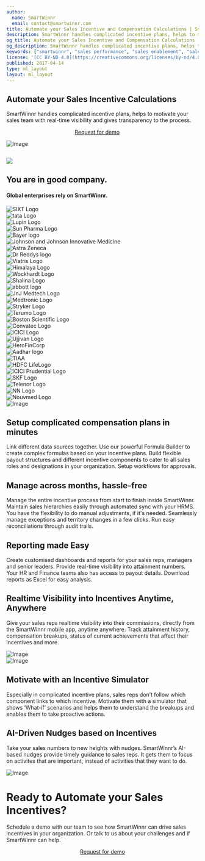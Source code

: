```yaml
---
author:
  name: SmartWinnr
  email: contact@smartwinnr.com
title: Automate your Sales Incentive and Compensation Calculations | SmartWinnr
description: SmartWinnr handles complicated incentive plans, helps to motivate your sales team with real-time visibility and gives transparency to the process.
og_title: Automate your Sales Incentive and Compensation Calculations | SmartWinnr
og_description: SmartWinnr handles complicated incentive plans, helps to motivate your sales team with real-time visibility and gives transparency to the process.
keywords: ["smartwinnr", "sales performance", "sales enablement", "sales contest tool", "sales contest software", "sales contests", "sales productivity"," sales gamification platform", "sales gamification software"," contest software", "sales gamification app", "sales game software"]
license: '[CC BY-ND 4.0](https://creativecommons.org/licenses/by-nd/4.0)'
published: 2017-04-14
type: ml_layout
layout: ml_layout
---
```


<section class="ml_blue_bg_gradient">
  <div class="ml_sales_contest_top_section  ml-padding-top-left7">
    <div class="row ml_div_contents_in_center " >
      <div class="col-lg-4 ml-padding-top50">
        <h1 class=" ml-margin-bottom30 ml_body_text_white">Automate your Sales Incentive Calculations</h1>
            <div class=" ml-margin-bottom30 ml_body_text_white ml-font20">SmartWinnr handles complicated incentive plans, helps to motivate your sales team with real-time visibility and gives transparency to the process.
             </div >
              <p align="center" style="margin-left: -2em;" class="ml-margin-top30 padding20"><a class="ml-button" align="center" href="/request-demo">Request for demo</a></p>
      </div>
      <div class="col-lg-8 col-md-12 col-sm-12 col-xs-12 text-center" style="margin-bottom: 2em;">
    <img class="ml-image" alt="Image" src="/images/Title _Picture_sales_incentive.png"/>
  </div>
    </div>
  </div>
</section>
<img class="swoop" src="/images/swoop_mask.min.svg">

<section class="ml-key-points ml-background-white">
  <div class="padding50 ml-padding-bottom10">
    <div class="row">
      <div class="col-md-12 col-sm-12">
        <h1 class="text-center ml_body_text_black ml-margin-bottom20">You are in good company.</h1>
        <h4 class="text-center ml_body_text_black ml-margin-bottom20">Global enterprises rely on SmartWinnr.</h4>
      </div>
    </div>
    <div class="row text-center paddingLogo">
      <div class="ml_logo_grid">
        <div class="ml_height_100_flex ml_div_contents_in_center">
          <img class="ml_company_logo_home ml_height_25" src="/images/org-logos/SIXT-logo.png" alt="SIXT Logo">
        </div>
        <div class="ml_height_100_flex ml_div_contents_in_center">
          <img class="ml_company_logo_home ml_height_40" src="/images/org-logos/TATA_consumer.png" alt="tata Logo">
        </div>
        <div class="ml_height_100_flex ml_div_contents_in_center">
          <img class="ml_company_logo_home ml_height_55" src="/images/org-logos/Lupin-Logo.png" alt="Lupin Logo">
        </div>
        <div class="ml_height_100_flex ml_div_contents_in_center">
          <img class="ml_company_logo_home ml_height_70" src="/images/org-logos/Sun-Pharma.png" alt="Sun Pharma Logo">
        </div>
        <div class="ml_height_100_flex ml_div_contents_in_center">
          <img class="ml_company_logo_home ml_height_55" src="/images/org-logos/bayer-logo.svg" alt="Bayer logo">
        </div>
        <div class="ml_height_100_flex ml_div_contents_in_center">
          <img class="ml_company_logo_home ml_height_25"
            src="/images/org-logos/Johnson-Johnson-Innovative-Medicine-logo.png"
            alt="Johnson and Johnson Innovative Medicine">
        </div>
        <div class="ml_height_100_flex ml_div_contents_in_center">
          <img class="ml_company_logo_home ml_height_30" src="/images/org-logos/Astra_zeneca.png" alt="Astra Zeneca">
        </div>
        <div class="ml_height_100_flex ml_div_contents_in_center">
          <img class="ml_company_logo_home ml_height_30" src="/images/org-logos/Dr_reddys.png" alt="Dr Reddys logo">
        </div>
        <div class="ml_height_100_flex ml_div_contents_in_center">
          <img class="ml_company_logo_home ml_height_30" src="/images/org-logos/viatris-logo.png" alt="Viatris Logo">
        </div>
        <div class="ml_height_100_flex ml_div_contents_in_center">
          <img class="ml_company_logo_home ml_height_30" src="/images/org-logos/The_Himalaya_Drug_Company_logo.png"
            alt="Himalaya Logo">
        </div>
        <div class="ml_height_100_flex ml_div_contents_in_center">
          <img class="ml_company_logo_home ml_height_40" src="/images/org-logos/Wockhardt-logo.png"
            alt="Wockhardt Logo">
        </div>
        <div class="ml_height_100_flex ml_div_contents_in_center">
          <img class="ml_company_logo_home ml_height_50" src="/images/org-logos/Shalina_healthcare.png"
            alt="Shalina Logo">
        </div>
        <div class="ml_height_100_flex ml_div_contents_in_center">
          <img class="ml_company_logo_home ml_height_25" src="/images/org-logos/Abbott.png" alt="abbott logo">
        </div>
        <div class="ml_height_100_flex ml_div_contents_in_center">
          <img class="ml_company_logo_home ml_height_25" src="/images/org-logos/JnJ_MedTech.png" alt="JnJ Medtech Logo">
        </div>
        <div class="ml_height_100_flex ml_div_contents_in_center">
          <img class="ml_company_logo_home ml_height_18" src="/images/org-logos/medtronic.png" alt="Medtronic Logo">
        </div>
        <div class="ml_height_100_flex ml_div_contents_in_center">
          <img class="ml_company_logo_home ml_height_20" src="/images/org-logos/Stryker-Logo.png" alt="Stryker Logo">
        </div>
        <div class="ml_height_100_flex ml_div_contents_in_center">
          <img class="ml_company_logo_home ml_height_25" src="/images/org-logos/Terumo-logo.png" alt="Terumo Logo">
        </div>
        <div class="ml_height_100_flex ml_div_contents_in_center">
          <img class="ml_company_logo_home ml_height_50" src="/images/org-logos/bsc.png" alt="Boston Scientific Logo">
        </div>
        <div class="ml_height_100_flex ml_div_contents_in_center">
          <img class="ml_company_logo_home ml_height_35" src="/images/org-logos/convatec-logo.png" alt="Convatec Logo">
        </div>
        <div class="ml_height_100_flex ml_div_contents_in_center">
          <img class="ml_company_logo_home ml_height_30" src="/images/org-logos/icici_bank_logo.webp" alt="ICICI Logo">
        </div>
        <div class="ml_height_100_flex ml_div_contents_in_center">
          <img class="ml_company_logo_home ml_height_25" src="/images/org-logos/Ujjivan-logo.png" alt="Ujjivan Logo">
        </div>
        <div class="ml_height_100_flex ml_div_contents_in_center">
          <img class="ml_company_logo_home ml_height_55 ml-margin-top10" src="/images/org-logos/Hero_FinCorp.png"
            alt="HeroFinCorp">
        </div>
        <div class="ml_height_100_flex ml_div_contents_in_center">
          <img class="ml_company_logo_home ml_height_35 ml-margin-top10"
            src="/images/org-logos/Aadhar_housing_finance.png" alt="Aadhar logo">
        </div>
        <div class="ml_height_100_flex ml_div_contents_in_center">
          <img class="ml_company_logo_home ml_height_20" src="/images/org-logos/TIAA-Logo.png" alt="TIAA">
        </div>
        <div class="ml_height_100_flex ml_div_contents_in_center">
          <img class="ml_company_logo_home ml_height_40" src="/images/org-logos/HDFC-life.png" alt="HDFC LifeLogo">
        </div>
        <div class="ml_height_100_flex ml_div_contents_in_center">
          <img class="ml_company_logo_home ml_height_30" src="/images/org-logos/icici_prudential.png"
            alt="ICICI Prudential Logo">
        </div>
        <div class="ml_height_100_flex ml_div_contents_in_center">
          <img class="ml_company_logo_home ml_height_25" src="/images/org-logos/skf-logo.png" alt="SKF Logo">
        </div>
        <div class="ml_height_100_flex ml_div_contents_in_center">
          <img class="ml_company_logo_home ml_height_25" src="/images/org-logos/telenor_new_lockup_black.png"
            alt="Telenor Logo">
        </div>
        <div class="ml_height_100_flex ml_div_contents_in_center">
          <img class="ml_company_logo_home ml_height_40" src="/images/org-logos/nn-logo.png" alt="NN Logo">
        </div>
        <div class="ml_height_100_flex ml_div_contents_in_center">
          <img class="ml_company_logo_home ml_height_35" src="/images/org-logos/nouvmed logo.webp" alt="Nouvmed Logo">
        </div>
      </div>
    </div>
  </div>
</section>


<section class="ml-background-white">
  <div class="ml-container ">
    <div class="row ml-margin0 ml-background-white padding30 ml_div_contents_in_center">
      <div class="col-lg-7 col-md-12 col-sm-12 col-xs-12 text-center">
        <img class="ml-image" alt="Image" src="/images/Setup_Manage_Report.png"/>
      </div>
      <div class="col-lg-1"></div>
      <div class="col-lg-4 col-md-12 col-sm-12 col-xs-12">
          <div>
            <h2 class="ml-title-adjustable ml_body_text_black">Setup complicated compensation plans in minutes</h2>
            <div class="ml-subtext ml_body_text_black">
              Link different data sources together. Use our powerful Formula Builder to create complex formulas based on your incentive plans. Build flexible payout structures and different incentive components to cater to all sales roles and designations in your organization. Setup workflows for approvals.
            </div>
        </div>
          <div>
            <h2 class="ml-title-adjustable ml_body_text_black">Manage across months, hassle-free</h2>
            <div class="ml-subtext ml_body_text_black">
             Manage the entire incentive process from start to finish inside SmartWinnr. Maintain sales hierarchies easily through automated sync with your HRMS. You have the flexibility to do manual adjustments, if it's needed. Seamlessly manage exceptions and territory changes in a few clicks. Run easy reconciliations through audit trails.
            </div>
        </div>
          <div>
            <h2 class="ml-title-adjustable ml_body_text_black">Reporting made Easy</h2>
            <div class="ml-subtext ml_body_text_black">
              Create customised dashboards and reports for your sales reps, managers and senior leaders. Provide real-time visibility into attainment numbers. Your HR and Finance teams also has access to payout details. Download reports as Excel for easy analysis.
            </div>
          </div>
      </div>
    </div>
  </div>
</section>

<section class="ml-background-white">
<div class="row ml-margin0 ml-background-white padding30 ml_div_contents_in_center">
  <div class="col-lg-5 col-md-12 col-sm-12 col-xs-12 padding30">
    <h2 class="ml_body_text_black ml-margin-bottom10">Realtime Visibility into Incentives Anytime, Anywhere</h2>
    <p class="ml-subtext ml_body_text_black">Give your sales reps realtime visibility into their commissions, directly from the SmartWinnr mobile app, anytime anywhere. Track attainment history, compensation breakups, status of current achievements that affect their incentives and more.</p>
  </div>
  <div class="col-lg-7 col-md-12 col-sm-12 col-xs-12 text-center">
    <img class="ml-image" alt="Image" src="/images/Realtime_Visibility_into_Incentives_Anytime_Anywhere.png"/>
  </div>
</div>
</section>

<div class="row ml-margin0 ml-background-white padding30 ml_div_contents_in_center">
  <div class="col-lg-8 col-md-12 col-sm-12 col-xs-12 text-center">
    <img class="ml-image" alt="Image" src="/images/Incentive Calculator.png"/>
  </div>
  <div class="col-lg-4 col-md-12 col-sm-12 col-xs-12">
    <h2 class="ml_body_text_black ml-margin-bottom10"> Motivate with an Incentive Simulator</h2>
    <p class="ml-subtext ml_body_text_black"> Especially in complicated incentive plans, sales reps don’t follow which component links to which incentive. Motivate them with a simulator that shows ‘What-if’ scenarios and helps them to understand the breakups and enables them to take proactive actions.</p>
  </div>
</div>


<section class="ml-background-white">
<div class="row ml-margin0 ml-background-white padding30 ml_div_contents_in_center">
  <div class="col-lg-4 col-md-12 col-sm-12 col-xs-12">
    <h2 class="ml_body_text_black ml-margin-bottom10"> AI-Driven Nudges based on Incentives</h2>
    <p class="ml-subtext ml_body_text_black"> Take your sales numbers to new heights with nudges. SmartWinnr’s AI-based nudges provide timely guidance to sales reps. It gets them to focus on activites that are important, instead of activities that they want to do.</p>
  </div>
  <div class="col-lg-8 col-md-12 col-sm-12 col-xs-12 text-center" style="margin-right: -7em;">
    <img class="ml-image" alt="Image" src="/images/Nudges.png"/>
  </div>
</div>
</section>

<div class="row ml-margin0 ml-whySM">
  <div class="col-md-12 col-sm-12">
    <h1 class="ml_body_text_white text-center">Ready to Automate your Sales Incentives?</h1>
    <div class="ml_body_text_white ml-subtext text-center ml_padding_desktop">Schedule a demo with our team to see how SmartWinnr can drive sales incentives in your organization. Or talk to us about your challenges and if SmartWinnr can help.</div>
    <p align="center" class="ml-margin-top50"><a class="ml-button" align="center" href="/request-demo">Request for demo</a></p>
  </div>
</div>


